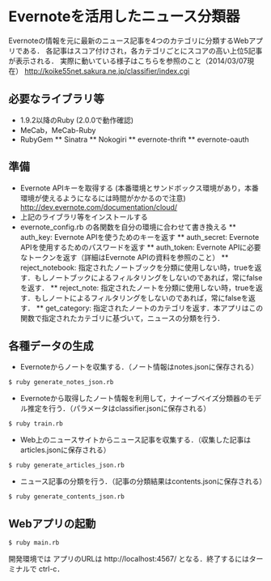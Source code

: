 Evernoteを活用したニュース分類器
===========================

Evernoteの情報を元に最新のニュース記事を4つのカテゴリに分類するWebアプリである．
各記事はスコア付けされ，各カテゴリごとにスコアの高い上位5記事が表示される．
実際に動いている様子はこちらを参照のこと（2014/03/07現在）
http://koike55net.sakura.ne.jp/classifier/index.cgi

必要なライブラリ等
---------------

* 1.9.2以降のRuby (2.0.0で動作確認)
* MeCab，MeCab-Ruby
* RubyGem
** Sinatra
** Nokogiri
** evernote-thrift
** evernote-oauth

準備
------

* Evernote APIキーを取得する (本番環境とサンドボックス環境があり，本番環境が使えるようになるには時間がかかるので注意)
  http://dev.evernote.com/documentation/cloud/
* 上記のライブラリ等をインストールする
* evernote_config.rb の各関数を自分の環境に合わせて書き換える
** auth_key: Evernote APIを使うためのキーを返す
** auth_secret: Evernote APIを使用するためのパスワードを返す
** auth_token: Evernote APIに必要なトークンを返す（詳細はEvernote APIの資料を参照のこと）
** reject_notebook: 指定されたノートブックを分類に使用しない時，trueを返す．もしノートブックによるフィルタリングをしないのであれば，常にfalseを返す．
** reject_note: 指定されたノートを分類に使用しない時，trueを返す．もしノートによるフィルタリングをしないのであれば，常にfalseを返す．
** get_category: 指定されたノートのカテゴリを返す．本アプリはこの関数で指定されたカテゴリに基づいて，ニュースの分類を行う．

各種データの生成
-------------

* Evernoteからノートを収集する．（ノート情報はnotes.jsonに保存される）
```
$ ruby generate_notes_json.rb
```

* Evernoteから取得したノート情報を利用して，ナイーブベイズ分類器のモデル推定を行う．（パラメータはclassifier.jsonに保存される）
```
$ ruby train.rb
```

* Web上のニュースサイトからニュース記事を収集する．（収集した記事はarticles.jsonに保存される）
```
$ ruby generate_articles_json.rb
```

* ニュース記事の分類を行う．（記事の分類結果はcontents.jsonに保存される）
```
$ ruby generate_contents_json.rb
```

Webアプリの起動
----------

```
$ ruby main.rb
```

開発環境では アプリのURLは http://localhost:4567/ となる．終了するにはターミナルで ctrl-c．
